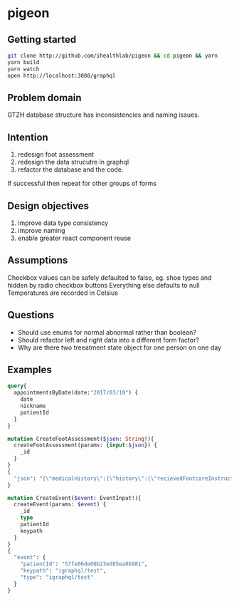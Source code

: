 # pigeon

## Getting started

```bash
git clone http://github.com/ihealthlab/pigeon && cd pigeon && yarn
yarn build
yarn watch
open http://localhost:3080/graphql
```

## Problem domain

GTZH database structure has inconsistencies and naming issues.

## Intention

1. redesign foot assessment
1. redesign the data strucutre in graphql
1. refactor the database and the code.

If successful then repeat for other groups of forms

## Design objectives

1. improve data type consistency
1. improve naming
1. enable greater react component reuse

## Assumptions

Checkbox values can be safely defaulted to false, eg. shoe types and hidden by radio checkbox buttons
Everything else defaults to null
Temperatures are recorded in Celsius

## Questions

* Should use enums for normal abnormal rather than boolean?
* Should refactor left and right data into a different form factor?
* Why are there two treeatment state object for one person on one day

## Examples

```graphql
query{
  appointmentsByDate(date:"2017/03/10") {
    date
    nickname
    patientId
  }
}

mutation CreateFootAssessment($json: String!){
  createFootAssessment(params: {input:$json}) {
    _id
  }
}
{
  "json": "{\"medicalHistory\":{\"history\":{\"recievedFootcareInstruction\":false,\"livesAlone\":true,\"amputee\":false,\"hadFootUlcer\":false},\"historyPresent\":true}}"
}

mutation CreateEvent($event: EventInput!){
  createEvent(params: $event) {
    _id
    type
    patientId
    keypath
  }
}
{
  "event": {
    "patientId": "57fe06de00b23ed85ea0b981",
    "keypath": "igraphql/test",
    "type": "igraphql/test"
  }
}


```